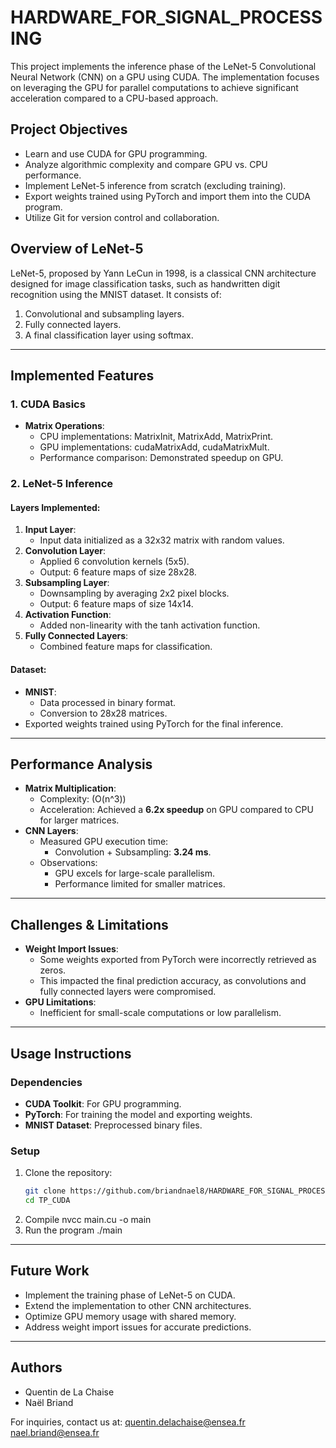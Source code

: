 # **HARDWARE_FOR_SIGNAL_PROCESSING**

This project implements the inference phase of the LeNet-5 Convolutional Neural Network (CNN) on a GPU using CUDA. The implementation focuses on leveraging the GPU for parallel computations to achieve significant acceleration compared to a CPU-based approach.

## **Project Objectives**

- Learn and use CUDA for GPU programming.
- Analyze algorithmic complexity and compare GPU vs. CPU performance.
- Implement LeNet-5 inference from scratch (excluding training).
- Export weights trained using PyTorch and import them into the CUDA program.
- Utilize Git for version control and collaboration.

## **Overview of LeNet-5**

LeNet-5, proposed by Yann LeCun in 1998, is a classical CNN architecture designed for image classification tasks, such as handwritten digit recognition using the MNIST dataset. It consists of:
1. Convolutional and subsampling layers.
2. Fully connected layers.
3. A final classification layer using softmax.

---

## **Implemented Features**

### **1. CUDA Basics**
- **Matrix Operations**:
  - CPU implementations: MatrixInit, MatrixAdd, MatrixPrint.
  - GPU implementations: cudaMatrixAdd, cudaMatrixMult.
  - Performance comparison: Demonstrated speedup on GPU.

### **2. LeNet-5 Inference**
#### Layers Implemented:
1. **Input Layer**:
   - Input data initialized as a 32x32 matrix with random values.
2. **Convolution Layer**:
   - Applied 6 convolution kernels (5x5).
   - Output: 6 feature maps of size 28x28.
3. **Subsampling Layer**:
   - Downsampling by averaging 2x2 pixel blocks.
   - Output: 6 feature maps of size 14x14.
4. **Activation Function**:
   - Added non-linearity with the tanh activation function.
5. **Fully Connected Layers**:
   - Combined feature maps for classification.

#### Dataset:
- **MNIST**:
  - Data processed in binary format.
  - Conversion to 28x28 matrices.
- Exported weights trained using PyTorch for the final inference.

---

## **Performance Analysis**
- **Matrix Multiplication**:
  - Complexity: \(O(n^3)\)
  - Acceleration: Achieved a **6.2x speedup** on GPU compared to CPU for larger matrices.
- **CNN Layers**:
  - Measured GPU execution time:
    - Convolution + Subsampling: **3.24 ms**.
  - Observations:
    - GPU excels for large-scale parallelism.
    - Performance limited for smaller matrices.

---

## **Challenges & Limitations**
- **Weight Import Issues**:
  - Some weights exported from PyTorch were incorrectly retrieved as zeros.
  - This impacted the final prediction accuracy, as convolutions and fully connected layers were compromised.
- **GPU Limitations**:
  - Inefficient for small-scale computations or low parallelism.

---

## **Usage Instructions**

### **Dependencies**
- **CUDA Toolkit**: For GPU programming.
- **PyTorch**: For training the model and exporting weights.
- **MNIST Dataset**: Preprocessed binary files.

### **Setup**
1. Clone the repository:
   ```bash
   git clone https://github.com/briandnael8/HARDWARE_FOR_SIGNAL_PROCESSING.git
   cd TP_CUDA
2. Compile
   nvcc main.cu -o main
3. Run the program
   ./main
   
---

## **Future Work**
- Implement the training phase of LeNet-5 on CUDA.
- Extend the implementation to other CNN architectures.
- Optimize GPU memory usage with shared memory.
- Address weight import issues for accurate predictions.

---

## **Authors**
- Quentin de La Chaise
- Naël Briand

For inquiries, contact us at:
quentin.delachaise@ensea.fr
nael.briand@ensea.fr


